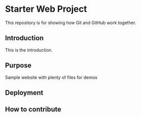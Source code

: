 # Starter Web Project

This repository is for showing how Git and GitHub work together.

## Introduction

This is the introduction.

## Purpose

Sample website with plenty of files for demos

## Deployment

## How to contribute